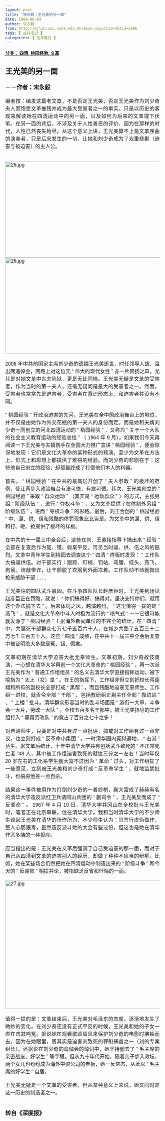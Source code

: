 ```yaml
---
layout: post
title: "宋永毅：王光美的另一面"
date: 1989-06-04
author: 宋永毅
from: http://mjlsh.usc.cuhk.edu.hk/Book.aspx?cid=4&tid=5696
tags: [ 这样走过 ]
categories: [ 这样走过 ]
---
```


<div style="margin: 15px 10px 10px 0px;">
 <div>
  <span id="ctl00_ContentPlaceHolder1_chapter1_SubjectLabel" style="font-weight:bold;text-decoration:underline;">
   分类： 四清, 桃园经验, 文革
  </span>
 </div>
 <div>
  <b>
   <font size="5">
    <br/>
   </font>
  </b>
 </div>
 <div>
  <p class="p2" style='margin: 0px; text-align: justify; font-variant-numeric: normal; font-variant-east-asian: normal; font-stretch: normal; line-height: normal; font-family: "PingFang SC";'>
   <span class="s1" style="font-kerning: none;">
    <b>
     <font size="5">
      王光美的另一面
     </font>
    </b>
   </span>
  </p>
  <p class="p1" style="margin: 0px; text-align: justify; font-variant-numeric: normal; font-variant-east-asian: normal; font-stretch: normal; line-height: normal; font-family: Helvetica; min-height: 19px;">
   <b>
    <font size="4">
     <span class="s1" style="font-kerning: none;">
     </span>
     <br/>
    </font>
   </b>
  </p>
  <p class="p2" style='margin: 0px; text-align: justify; font-variant-numeric: normal; font-variant-east-asian: normal; font-stretch: normal; line-height: normal; font-family: "PingFang SC";'>
   <span class="s1" style="font-kerning: none;">
    <b style="">
     <font size="4">
      －－作者：宋永毅
     </font>
    </b>
   </span>
  </p>
  <p class="p1" style="margin: 0px; text-align: justify; font-variant-numeric: normal; font-variant-east-asian: normal; font-stretch: normal; font-size: 16px; line-height: normal; font-family: Helvetica; min-height: 19px;">
   <span class="s1" style="font-kerning: none;">
   </span>
   <br/>
  </p>
  <p class="p2" style='margin: 0px; text-align: justify; font-variant-numeric: normal; font-variant-east-asian: normal; font-stretch: normal; font-size: 16px; line-height: normal; font-family: "PingFang SC";'>
   <span class="s1" style="font-kerning: none;">
    编者按：编发这篇老文章，不是否定王光美，否定王光美作为刘少奇夫人而饱受文革摧残并成为最大受害者之一的事实。只是以历史的客观来解读她在四清运动中的另一面，以及如何为后来的文革埋下伏笔。在另一面的背后，不涉及关于人性善恶的评价，因为在那样的时代，人性已然丧失殆尽。从这个意义上讲，王光美算不上是文革序曲的演奏者，只是后来发生的一切，让她和刘少奇成为了双重悲剧（迫害与被迫害）的主人公。
   </span>
  </p>
  <p class="p1" style="margin: 0px; text-align: justify; font-variant-numeric: normal; font-variant-east-asian: normal; font-stretch: normal; font-size: 16px; line-height: normal; font-family: Helvetica; min-height: 19px;">
   <span class="s1" style="font-kerning: none;">
   </span>
   <br/>
  </p>
  <p class="p1" style="margin: 0px; text-align: justify; font-variant-numeric: normal; font-variant-east-asian: normal; font-stretch: normal; font-size: 16px; line-height: normal; font-family: Helvetica; min-height: 19px;">
   <span class="s1" style="font-kerning: none;">
   </span>
   <br/>
  </p>
  <p class="p3" style="margin: 0px; text-align: justify; font-variant-numeric: normal; font-variant-east-asian: normal; font-stretch: normal; font-size: 16px; line-height: normal; font-family: Helvetica;">
   <span class="s1" style="font-kerning: none;">
    <img alt="26.jpg" border="0" height="306" src="/medias/contents/5696/26.jpg" width="550"/>
    <img alt="26.jpg" border="0" height="306" src="/medias/contents/5696/26.jpg" width="550"/>
   </span>
  </p>
  <p class="p1" style="margin: 0px; text-align: justify; font-variant-numeric: normal; font-variant-east-asian: normal; font-stretch: normal; font-size: 16px; line-height: normal; font-family: Helvetica; min-height: 19px;">
   <span class="s1" style="font-kerning: none;">
   </span>
   <br/>
  </p>
  <p class="p2" style='margin: 0px; text-align: justify; font-variant-numeric: normal; font-variant-east-asian: normal; font-stretch: normal; font-size: 16px; line-height: normal; font-family: "PingFang SC";'>
   <span class="s2" style="font-variant-numeric: normal; font-variant-east-asian: normal; font-stretch: normal; line-height: normal; font-family: Helvetica; font-kerning: none;">
    2006
   </span>
   <span class="s1" style="font-kerning: none;">
    年中共前国家主席刘少奇的遗孀王光美逝世，时任领导人胡、温出席追悼会，网路上对这位元
   </span>
   <span class="s2" style="font-variant-numeric: normal; font-variant-east-asian: normal; font-stretch: normal; line-height: normal; font-family: Helvetica; font-kerning: none;">
    “
   </span>
   <span class="s1" style="font-kerning: none;">
    伟大的现代女性
   </span>
   <span class="s2" style="font-variant-numeric: normal; font-variant-east-asian: normal; font-stretch: normal; line-height: normal; font-family: Helvetica; font-kerning: none;">
    ”
   </span>
   <span class="s1" style="font-kerning: none;">
    亦一片赞扬之声，尤其是对她文革中丧夫陷狱，更是无比同情。王光美无疑是文革的受害者，作为当时的第一夫人，还毫无疑问是最大的受害者之一。然而，受害者也常常先是迫害者，受害者在意识形态上，和迫害者并没有不同。
   </span>
  </p>
  <p class="p1" style="margin: 0px; text-align: justify; font-variant-numeric: normal; font-variant-east-asian: normal; font-stretch: normal; font-size: 16px; line-height: normal; font-family: Helvetica; min-height: 19px;">
   <span class="s1" style="font-kerning: none;">
   </span>
   <br/>
  </p>
  <p class="p2" style='margin: 0px; text-align: justify; font-variant-numeric: normal; font-variant-east-asian: normal; font-stretch: normal; font-size: 16px; line-height: normal; font-family: "PingFang SC";'>
   <span class="s2" style="font-variant-numeric: normal; font-variant-east-asian: normal; font-stretch: normal; line-height: normal; font-family: Helvetica; font-kerning: none;">
    “
   </span>
   <span class="s1" style="font-kerning: none;">
    桃园经验
   </span>
   <span class="s2" style="font-variant-numeric: normal; font-variant-east-asian: normal; font-stretch: normal; line-height: normal; font-family: Helvetica; font-kerning: none;">
    ”
   </span>
   <span class="s1" style="font-kerning: none;">
    开政治迫害的先河。王光美在全中国政治舞台上的地位，并不仅是由她作为外交花瓶的第一夫人的身份而定。而是她和夫婿刘少奇一同创立的河北四清运动的
   </span>
   <span class="s2" style="font-variant-numeric: normal; font-variant-east-asian: normal; font-stretch: normal; line-height: normal; font-family: Helvetica; font-kerning: none;">
    “
   </span>
   <span class="s1" style="font-kerning: none;">
    桃园经验
   </span>
   <span class="s2" style="font-variant-numeric: normal; font-variant-east-asian: normal; font-stretch: normal; line-height: normal; font-family: Helvetica; font-kerning: none;">
    ”
   </span>
   <span class="s1" style="font-kerning: none;">
    ，又称为
   </span>
   <span class="s2" style="font-variant-numeric: normal; font-variant-east-asian: normal; font-stretch: normal; line-height: normal; font-family: Helvetica; font-kerning: none;">
    “
   </span>
   <span class="s1" style="font-kerning: none;">
    关于一个大队的社会主义教育运动的经验总结
   </span>
   <span class="s2" style="font-variant-numeric: normal; font-variant-east-asian: normal; font-stretch: normal; line-height: normal; font-family: Helvetica; font-kerning: none;">
    ”
   </span>
   <span class="s1" style="font-kerning: none;">
    （
   </span>
   <span class="s2" style="font-variant-numeric: normal; font-variant-east-asian: normal; font-stretch: normal; line-height: normal; font-family: Helvetica; font-kerning: none;">
    1964
   </span>
   <span class="s1" style="font-kerning: none;">
    年
   </span>
   <span class="s2" style="font-variant-numeric: normal; font-variant-east-asian: normal; font-stretch: normal; line-height: normal; font-family: Helvetica; font-kerning: none;">
    9
   </span>
   <span class="s1" style="font-kerning: none;">
    月）。如果我们今天再阅读一下王光美与夫婿携手在全国大力推广宣讲
   </span>
   <span class="s2" style="font-variant-numeric: normal; font-variant-east-asian: normal; font-stretch: normal; line-height: normal; font-family: Helvetica; font-kerning: none;">
    “
   </span>
   <span class="s1" style="font-kerning: none;">
    桃园经验
   </span>
   <span class="s2" style="font-variant-numeric: normal; font-variant-east-asian: normal; font-stretch: normal; line-height: normal; font-family: Helvetica; font-kerning: none;">
    ”
   </span>
   <span class="s1" style="font-kerning: none;">
    ，便会惊讶地发现：它们是文化大革命的某种形式的预演，至少为文革在方法上、形式上和思想上都提供了难得的经验。而刘少奇的悲剧在于：这些他自己创立的经验，却都最终成了打倒他们本人的利器。
   </span>
  </p>
  <p class="p1" style="margin: 0px; text-align: justify; font-variant-numeric: normal; font-variant-east-asian: normal; font-stretch: normal; font-size: 16px; line-height: normal; font-family: Helvetica; min-height: 19px;">
   <span class="s1" style="font-kerning: none;">
   </span>
   <br/>
  </p>
  <p class="p2" style='margin: 0px; text-align: justify; font-variant-numeric: normal; font-variant-east-asian: normal; font-stretch: normal; font-size: 16px; line-height: normal; font-family: "PingFang SC";'>
   <span class="s1" style="font-kerning: none;">
    首先，
   </span>
   <span class="s2" style="font-variant-numeric: normal; font-variant-east-asian: normal; font-stretch: normal; line-height: normal; font-family: Helvetica; font-kerning: none;">
    “
   </span>
   <span class="s1" style="font-kerning: none;">
    桃园经验
   </span>
   <span class="s2" style="font-variant-numeric: normal; font-variant-east-asian: normal; font-stretch: normal; line-height: normal; font-family: Helvetica; font-kerning: none;">
    ”
   </span>
   <span class="s1" style="font-kerning: none;">
    在中共的最高层开创了
   </span>
   <span class="s2" style="font-variant-numeric: normal; font-variant-east-asian: normal; font-stretch: normal; line-height: normal; font-family: Helvetica; font-kerning: none;">
    “
   </span>
   <span class="s1" style="font-kerning: none;">
    夫人参政
   </span>
   <span class="s2" style="font-variant-numeric: normal; font-variant-east-asian: normal; font-stretch: normal; line-height: normal; font-family: Helvetica; font-kerning: none;">
    ”
   </span>
   <span class="s1" style="font-kerning: none;">
    的极坏的范例，使江青步入政治舞台有法可依，有章可循。其次，王光美创立的
   </span>
   <span class="s2" style="font-variant-numeric: normal; font-variant-east-asian: normal; font-stretch: normal; line-height: normal; font-family: Helvetica; font-kerning: none;">
    “
   </span>
   <span class="s1" style="font-kerning: none;">
    桃园经验
   </span>
   <span class="s2" style="font-variant-numeric: normal; font-variant-east-asian: normal; font-stretch: normal; line-height: normal; font-family: Helvetica; font-kerning: none;">
    ”
   </span>
   <span class="s1" style="font-kerning: none;">
    采取
   </span>
   <span class="s2" style="font-variant-numeric: normal; font-variant-east-asian: normal; font-stretch: normal; line-height: normal; font-family: Helvetica; font-kerning: none;">
    “
   </span>
   <span class="s1" style="font-kerning: none;">
    群众运动
   </span>
   <span class="s2" style="font-variant-numeric: normal; font-variant-east-asian: normal; font-stretch: normal; line-height: normal; font-family: Helvetica; font-kerning: none;">
    ”
   </span>
   <span class="s1" style="font-kerning: none;">
    （其实是
   </span>
   <span class="s2" style="font-variant-numeric: normal; font-variant-east-asian: normal; font-stretch: normal; line-height: normal; font-family: Helvetica; font-kerning: none;">
    “
   </span>
   <span class="s1" style="font-kerning: none;">
    运动群众
   </span>
   <span class="s2" style="font-variant-numeric: normal; font-variant-east-asian: normal; font-stretch: normal; line-height: normal; font-family: Helvetica; font-kerning: none;">
    ”
   </span>
   <span class="s1" style="font-kerning: none;">
    ）的方式，主张另组
   </span>
   <span class="s2" style="font-variant-numeric: normal; font-variant-east-asian: normal; font-stretch: normal; line-height: normal; font-family: Helvetica; font-kerning: none;">
    “
   </span>
   <span class="s1" style="font-kerning: none;">
    阶级队伍
   </span>
   <span class="s2" style="font-variant-numeric: normal; font-variant-east-asian: normal; font-stretch: normal; line-height: normal; font-family: Helvetica; font-kerning: none;">
    ”
   </span>
   <span class="s1" style="font-kerning: none;">
    ，进行
   </span>
   <span class="s2" style="font-variant-numeric: normal; font-variant-east-asian: normal; font-stretch: normal; line-height: normal; font-family: Helvetica; font-kerning: none;">
    “
   </span>
   <span class="s1" style="font-kerning: none;">
    夺权斗争
   </span>
   <span class="s2" style="font-variant-numeric: normal; font-variant-east-asian: normal; font-stretch: normal; line-height: normal; font-family: Helvetica; font-kerning: none;">
    ”
   </span>
   <span class="s1" style="font-kerning: none;">
    ，又为文革提供了在体制外另组
   </span>
   <span class="s2" style="font-variant-numeric: normal; font-variant-east-asian: normal; font-stretch: normal; line-height: normal; font-family: Helvetica; font-kerning: none;">
    “
   </span>
   <span class="s1" style="font-kerning: none;">
    阶级队伍
   </span>
   <span class="s2" style="font-variant-numeric: normal; font-variant-east-asian: normal; font-stretch: normal; line-height: normal; font-family: Helvetica; font-kerning: none;">
    ”
   </span>
   <span class="s1" style="font-kerning: none;">
    ，进而
   </span>
   <span class="s2" style="font-variant-numeric: normal; font-variant-east-asian: normal; font-stretch: normal; line-height: normal; font-family: Helvetica; font-kerning: none;">
    “
   </span>
   <span class="s1" style="font-kerning: none;">
    夺权斗争
   </span>
   <span class="s2" style="font-variant-numeric: normal; font-variant-east-asian: normal; font-stretch: normal; line-height: normal; font-family: Helvetica; font-kerning: none;">
    ”
   </span>
   <span class="s1" style="font-kerning: none;">
    的思路。最后，刘王合创的
   </span>
   <span class="s2" style="font-variant-numeric: normal; font-variant-east-asian: normal; font-stretch: normal; line-height: normal; font-family: Helvetica; font-kerning: none;">
    “
   </span>
   <span class="s1" style="font-kerning: none;">
    桃园经验
   </span>
   <span class="s2" style="font-variant-numeric: normal; font-variant-east-asian: normal; font-stretch: normal; line-height: normal; font-family: Helvetica; font-kerning: none;">
    ”
   </span>
   <span class="s1" style="font-kerning: none;">
    中，逼、供、信和残酷的体罚现象比比皆是。为文革中的逼、供、信和打、砸、抢提供了极坏的样板。
   </span>
  </p>
  <p class="p1" style="margin: 0px; text-align: justify; font-variant-numeric: normal; font-variant-east-asian: normal; font-stretch: normal; font-size: 16px; line-height: normal; font-family: Helvetica; min-height: 19px;">
   <span class="s1" style="font-kerning: none;">
   </span>
   <br/>
  </p>
  <p class="p2" style='margin: 0px; text-align: justify; font-variant-numeric: normal; font-variant-east-asian: normal; font-stretch: normal; font-size: 16px; line-height: normal; font-family: "PingFang SC";'>
   <span class="s1" style="font-kerning: none;">
    在中共的十一届三中全会后，这些在刘、王直接指导下搞出来
   </span>
   <span class="s2" style="font-variant-numeric: normal; font-variant-east-asian: normal; font-stretch: normal; line-height: normal; font-family: Helvetica; font-kerning: none;">
    “
   </span>
   <span class="s1" style="font-kerning: none;">
    经验
   </span>
   <span class="s2" style="font-variant-numeric: normal; font-variant-east-asian: normal; font-stretch: normal; line-height: normal; font-family: Helvetica; font-kerning: none;">
    ”
   </span>
   <span class="s1" style="font-kerning: none;">
    全部在复查后作为冤、错、假案平反，可见当时逼、供、信之风的酷烈。文革中青年学生到桃园去调查这个
   </span>
   <span class="s2" style="font-variant-numeric: normal; font-variant-east-asian: normal; font-stretch: normal; line-height: normal; font-family: Helvetica; font-kerning: none;">
    “
   </span>
   <span class="s1" style="font-kerning: none;">
    四清
   </span>
   <span class="s2" style="font-variant-numeric: normal; font-variant-east-asian: normal; font-stretch: normal; line-height: normal; font-family: Helvetica; font-kerning: none;">
    ”
   </span>
   <span class="s1" style="font-kerning: none;">
    样板时发现：
   </span>
   <span class="s2" style="font-variant-numeric: normal; font-variant-east-asian: normal; font-stretch: normal; line-height: normal; font-family: Helvetica; font-kerning: none;">
    “
   </span>
   <span class="s1" style="font-kerning: none;">
    工作队大搞逼供信。对干部实行：跟踪、盯梢、罚站、弯腰、低头、燕飞、拘留。连敲带诈，让干部脱了衣服到外面冻着。工作队动不动就掏出枪来威胁干部
   </span>
   <span class="s2" style="font-variant-numeric: normal; font-variant-east-asian: normal; font-stretch: normal; line-height: normal; font-family: Helvetica; font-kerning: none;">
    ……
   </span>
  </p>
  <p class="p1" style="margin: 0px; text-align: justify; font-variant-numeric: normal; font-variant-east-asian: normal; font-stretch: normal; font-size: 16px; line-height: normal; font-family: Helvetica; min-height: 19px;">
   <span class="s1" style="font-kerning: none;">
   </span>
   <br/>
  </p>
  <p class="p2" style='margin: 0px; text-align: justify; font-variant-numeric: normal; font-variant-east-asian: normal; font-stretch: normal; font-size: 16px; line-height: normal; font-family: "PingFang SC";'>
   <span class="s1" style="font-kerning: none;">
    王光美住的四队武斗最凶。在斗争四队队长赵彦臣时，王光美到场见赵彦臣正在罚跪，就说：
   </span>
   <span class="s2" style="font-variant-numeric: normal; font-variant-east-asian: normal; font-stretch: normal; line-height: normal; font-family: Helvetica; font-kerning: none;">
    “
   </span>
   <span class="s1" style="font-kerning: none;">
    你们搞得好，搞得对。坚决支持你们，就用这个办法搞下去
   </span>
   <span class="s2" style="font-variant-numeric: normal; font-variant-east-asian: normal; font-stretch: normal; line-height: normal; font-family: Helvetica; font-kerning: none;">
    ”
   </span>
   <span class="s1" style="font-kerning: none;">
    。后来体罚之风，越演越烈。
   </span>
   <span class="s2" style="font-variant-numeric: normal; font-variant-east-asian: normal; font-stretch: normal; line-height: normal; font-family: Helvetica; font-kerning: none;">
    “
   </span>
   <span class="s1" style="font-kerning: none;">
    这里值得一提的是
   </span>
   <span class="s2" style="font-variant-numeric: normal; font-variant-east-asian: normal; font-stretch: normal; line-height: normal; font-family: Helvetica; font-kerning: none;">
    “
   </span>
   <span class="s1" style="font-kerning: none;">
    燕飞
   </span>
   <span class="s2" style="font-variant-numeric: normal; font-variant-east-asian: normal; font-stretch: normal; line-height: normal; font-family: Helvetica; font-kerning: none;">
    ”
   </span>
   <span class="s1" style="font-kerning: none;">
    ，就是文化大革命中斗人时极为流行的
   </span>
   <span class="s2" style="font-variant-numeric: normal; font-variant-east-asian: normal; font-stretch: normal; line-height: normal; font-family: Helvetica; font-kerning: none;">
    “
   </span>
   <span class="s1" style="font-kerning: none;">
    喷气式
   </span>
   <span class="s2" style="font-variant-numeric: normal; font-variant-east-asian: normal; font-stretch: normal; line-height: normal; font-family: Helvetica; font-kerning: none;">
    ”
   </span>
   <span class="s1" style="font-kerning: none;">
    －－它很可能就发源于
   </span>
   <span class="s2" style="font-variant-numeric: normal; font-variant-east-asian: normal; font-stretch: normal; line-height: normal; font-family: Helvetica; font-kerning: none;">
    “
   </span>
   <span class="s1" style="font-kerning: none;">
    桃园经验
   </span>
   <span class="s2" style="font-variant-numeric: normal; font-variant-east-asian: normal; font-stretch: normal; line-height: normal; font-family: Helvetica; font-kerning: none;">
    ”
   </span>
   <span class="s1" style="font-kerning: none;">
    ！据海外新闻单位的不完全的统计，在
   </span>
   <span class="s2" style="font-variant-numeric: normal; font-variant-east-asian: normal; font-stretch: normal; line-height: normal; font-family: Helvetica; font-kerning: none;">
    “
   </span>
   <span class="s1" style="font-kerning: none;">
    四清
   </span>
   <span class="s2" style="font-variant-numeric: normal; font-variant-east-asian: normal; font-stretch: normal; line-height: normal; font-family: Helvetica; font-kerning: none;">
    ”
   </span>
   <span class="s1" style="font-kerning: none;">
    中，共逼死干部群众七万七千五百六十人，在城乡共整了五百三十二万七千三百五十人。这些
   </span>
   <span class="s2" style="font-variant-numeric: normal; font-variant-east-asian: normal; font-stretch: normal; line-height: normal; font-family: Helvetica; font-kerning: none;">
    “
   </span>
   <span class="s1" style="font-kerning: none;">
    四清
   </span>
   <span class="s2" style="font-variant-numeric: normal; font-variant-east-asian: normal; font-stretch: normal; line-height: normal; font-family: Helvetica; font-kerning: none;">
    ”
   </span>
   <span class="s1" style="font-kerning: none;">
    成绩，在中共十一届三中全会后复查中被证明绝大多数是冤、错、假案。
   </span>
  </p>
  <p class="p1" style="margin: 0px; text-align: justify; font-variant-numeric: normal; font-variant-east-asian: normal; font-stretch: normal; font-size: 16px; line-height: normal; font-family: Helvetica; min-height: 19px;">
   <span class="s1" style="font-kerning: none;">
   </span>
   <br/>
  </p>
  <p class="p2" style='margin: 0px; text-align: justify; font-variant-numeric: normal; font-variant-east-asian: normal; font-stretch: normal; font-size: 16px; line-height: normal; font-family: "PingFang SC";'>
   <span class="s1" style="font-kerning: none;">
    文革初期在清华大学迫害大批无辜师生。文革初期，刘少奇故伎重演，一心想在清华大学再创一个文化大革命的
   </span>
   <span class="s2" style="font-variant-numeric: normal; font-variant-east-asian: normal; font-stretch: normal; line-height: normal; font-family: Helvetica; font-kerning: none;">
    “
   </span>
   <span class="s1" style="font-kerning: none;">
    桃园经验
   </span>
   <span class="s2" style="font-variant-numeric: normal; font-variant-east-asian: normal; font-stretch: normal; line-height: normal; font-family: Helvetica; font-kerning: none;">
    ”
   </span>
   <span class="s1" style="font-kerning: none;">
    ，再一次派王光美作为
   </span>
   <span class="s2" style="font-variant-numeric: normal; font-variant-east-asian: normal; font-stretch: normal; line-height: normal; font-family: Helvetica; font-kerning: none;">
    “
   </span>
   <span class="s1" style="font-kerning: none;">
    普通工作组组员
   </span>
   <span class="s2" style="font-variant-numeric: normal; font-variant-east-asian: normal; font-stretch: normal; line-height: normal; font-family: Helvetica; font-kerning: none;">
    ”
   </span>
   <span class="s1" style="font-kerning: none;">
    的名义去清华大学直接指挥运动，被下喻指为
   </span>
   <span class="s2" style="font-variant-numeric: normal; font-variant-east-asian: normal; font-stretch: normal; line-height: normal; font-family: Helvetica; font-kerning: none;">
    “
   </span>
   <span class="s1" style="font-kerning: none;">
    太上（女）皇
   </span>
   <span class="s2" style="font-variant-numeric: normal; font-variant-east-asian: normal; font-stretch: normal; line-height: normal; font-family: Helvetica; font-kerning: none;">
    ”
   </span>
   <span class="s1" style="font-kerning: none;">
    。在王的指挥下，工作组非但立刻把校长蒋南翔和所有的副校长全部打成
   </span>
   <span class="s2" style="font-variant-numeric: normal; font-variant-east-asian: normal; font-stretch: normal; line-height: normal; font-family: Helvetica; font-kerning: none;">
    “
   </span>
   <span class="s1" style="font-kerning: none;">
    黑帮
   </span>
   <span class="s2" style="font-variant-numeric: normal; font-variant-east-asian: normal; font-stretch: normal; line-height: normal; font-family: Helvetica; font-kerning: none;">
    ”
   </span>
   <span class="s1" style="font-kerning: none;">
    ，而且残酷地迫害无辜师生。工作组一进校，就责令全部
   </span>
   <span class="s2" style="font-variant-numeric: normal; font-variant-east-asian: normal; font-stretch: normal; line-height: normal; font-family: Helvetica; font-kerning: none;">
    “
   </span>
   <span class="s1" style="font-kerning: none;">
    干部
   </span>
   <span class="s2" style="font-variant-numeric: normal; font-variant-east-asian: normal; font-stretch: normal; line-height: normal; font-family: Helvetica; font-kerning: none;">
    ”
   </span>
   <span class="s1" style="font-kerning: none;">
    ，包括教研组正副主任全部
   </span>
   <span class="s2" style="font-variant-numeric: normal; font-variant-east-asian: normal; font-stretch: normal; line-height: normal; font-family: Helvetica; font-kerning: none;">
    “
   </span>
   <span class="s1" style="font-kerning: none;">
    靠边站
   </span>
   <span class="s2" style="font-variant-numeric: normal; font-variant-east-asian: normal; font-stretch: normal; line-height: normal; font-family: Helvetica; font-kerning: none;">
    ”
   </span>
   <span class="s1" style="font-kerning: none;">
    、
   </span>
   <span class="s2" style="font-variant-numeric: normal; font-variant-east-asian: normal; font-stretch: normal; line-height: normal; font-family: Helvetica; font-kerning: none;">
    “
   </span>
   <span class="s1" style="font-kerning: none;">
    上楼
   </span>
   <span class="s2" style="font-variant-numeric: normal; font-variant-east-asian: normal; font-stretch: normal; line-height: normal; font-family: Helvetica; font-kerning: none;">
    ”
   </span>
   <span class="s1" style="font-kerning: none;">
    批斗。清华群众形容当时的乱斗场面是
   </span>
   <span class="s2" style="font-variant-numeric: normal; font-variant-east-asian: normal; font-stretch: normal; line-height: normal; font-family: Helvetica; font-kerning: none;">
    “
   </span>
   <span class="s1" style="font-kerning: none;">
    游街一大串，斗争会一大片，劳改一大队
   </span>
   <span class="s2" style="font-variant-numeric: normal; font-variant-east-asian: normal; font-stretch: normal; line-height: normal; font-family: Helvetica; font-kerning: none;">
    ”
   </span>
   <span class="s1" style="font-kerning: none;">
    。全校五百多名干部中，被王光美指导的工作组打入
   </span>
   <span class="s2" style="font-variant-numeric: normal; font-variant-east-asian: normal; font-stretch: normal; line-height: normal; font-family: Helvetica; font-kerning: none;">
    “
   </span>
   <span class="s1" style="font-kerning: none;">
    黑帮劳改队
   </span>
   <span class="s2" style="font-variant-numeric: normal; font-variant-east-asian: normal; font-stretch: normal; line-height: normal; font-family: Helvetica; font-kerning: none;">
    ”
   </span>
   <span class="s1" style="font-kerning: none;">
    的竟占了百分之七十之多！
   </span>
  </p>
  <p class="p1" style="margin: 0px; text-align: justify; font-variant-numeric: normal; font-variant-east-asian: normal; font-stretch: normal; font-size: 16px; line-height: normal; font-family: Helvetica; min-height: 19px;">
   <span class="s1" style="font-kerning: none;">
   </span>
   <br/>
  </p>
  <p class="p2" style='margin: 0px; text-align: justify; font-variant-numeric: normal; font-variant-east-asian: normal; font-stretch: normal; font-size: 16px; line-height: normal; font-family: "PingFang SC";'>
   <span class="s1" style="font-kerning: none;">
    对普通师生，只要是对中共有过一点批评，抑或对工作组有过一点非议，也立刻打成
   </span>
   <span class="s2" style="font-variant-numeric: normal; font-variant-east-asian: normal; font-stretch: normal; line-height: normal; font-family: Helvetica; font-kerning: none;">
    “
   </span>
   <span class="s1" style="font-kerning: none;">
    反革命小集团
   </span>
   <span class="s2" style="font-variant-numeric: normal; font-variant-east-asian: normal; font-stretch: normal; line-height: normal; font-family: Helvetica; font-kerning: none;">
    ”
   </span>
   <span class="s1" style="font-kerning: none;">
    。一时清华园内冤狱遍地，
   </span>
   <span class="s2" style="font-variant-numeric: normal; font-variant-east-asian: normal; font-stretch: normal; line-height: normal; font-family: Helvetica; font-kerning: none;">
    “
   </span>
   <span class="s1" style="font-kerning: none;">
    右派
   </span>
   <span class="s2" style="font-variant-numeric: normal; font-variant-east-asian: normal; font-stretch: normal; line-height: normal; font-family: Helvetica; font-kerning: none;">
    ”
   </span>
   <span class="s1" style="font-kerning: none;">
    丛生。据文革后统计，十年中清华大学共有包括武斗致死的
   </span>
   <span class="s2" style="font-variant-numeric: normal; font-variant-east-asian: normal; font-stretch: normal; line-height: normal; font-family: Helvetica; font-kerning: none;">
    “
   </span>
   <span class="s1" style="font-kerning: none;">
    不正常死亡者
   </span>
   <span class="s2" style="font-variant-numeric: normal; font-variant-east-asian: normal; font-stretch: normal; line-height: normal; font-family: Helvetica; font-kerning: none;">
    ”48
   </span>
   <span class="s1" style="font-kerning: none;">
    人，其中被工作组迫害致死的就达三分之一左右！当时年仅
   </span>
   <span class="s2" style="font-variant-numeric: normal; font-variant-east-asian: normal; font-stretch: normal; line-height: normal; font-family: Helvetica; font-kerning: none;">
    20
   </span>
   <span class="s1" style="font-kerning: none;">
    岁左右的工化系学生蒯大富不过因为
   </span>
   <span class="s2" style="font-variant-numeric: normal; font-variant-east-asian: normal; font-stretch: normal; line-height: normal; font-family: Helvetica; font-kerning: none;">
    “
   </span>
   <span class="s1" style="font-kerning: none;">
    革命
   </span>
   <span class="s2" style="font-variant-numeric: normal; font-variant-east-asian: normal; font-stretch: normal; line-height: normal; font-family: Helvetica; font-kerning: none;">
    ”
   </span>
   <span class="s1" style="font-kerning: none;">
    过头，对工作组提了一些意见，立刻被王光美和刘少奇打成
   </span>
   <span class="s2" style="font-variant-numeric: normal; font-variant-east-asian: normal; font-stretch: normal; line-height: normal; font-family: Helvetica; font-kerning: none;">
    “
   </span>
   <span class="s1" style="font-kerning: none;">
    反革命学生
   </span>
   <span class="s2" style="font-variant-numeric: normal; font-variant-east-asian: normal; font-stretch: normal; line-height: normal; font-family: Helvetica; font-kerning: none;">
    ”
   </span>
   <span class="s1" style="font-kerning: none;">
    ，就地监禁批斗，也搞得他差一点自杀。
   </span>
  </p>
  <p class="p1" style="margin: 0px; text-align: justify; font-variant-numeric: normal; font-variant-east-asian: normal; font-stretch: normal; font-size: 16px; line-height: normal; font-family: Helvetica; min-height: 19px;">
   <span class="s1" style="font-kerning: none;">
   </span>
   <br/>
  </p>
  <p class="p2" style='margin: 0px; text-align: justify; font-variant-numeric: normal; font-variant-east-asian: normal; font-stretch: normal; font-size: 16px; line-height: normal; font-family: "PingFang SC";'>
   <span class="s1" style="font-kerning: none;">
    结果这一事件被用作为打倒刘少奇的一着妙棋，蒯大富成了赫赫有名的清华大学造反派红卫兵请冈山兵团的
   </span>
   <span class="s2" style="font-variant-numeric: normal; font-variant-east-asian: normal; font-stretch: normal; line-height: normal; font-family: Helvetica; font-kerning: none;">
    “
   </span>
   <span class="s1" style="font-kerning: none;">
    蒯司令
   </span>
   <span class="s2" style="font-variant-numeric: normal; font-variant-east-asian: normal; font-stretch: normal; line-height: normal; font-family: Helvetica; font-kerning: none;">
    ”
   </span>
   <span class="s1" style="font-kerning: none;">
    ，王光美反而成了
   </span>
   <span class="s2" style="font-variant-numeric: normal; font-variant-east-asian: normal; font-stretch: normal; line-height: normal; font-family: Helvetica; font-kerning: none;">
    “
   </span>
   <span class="s1" style="font-kerning: none;">
    反革命
   </span>
   <span class="s2" style="font-variant-numeric: normal; font-variant-east-asian: normal; font-stretch: normal; line-height: normal; font-family: Helvetica; font-kerning: none;">
    ”
   </span>
   <span class="s1" style="font-kerning: none;">
    。
   </span>
   <span class="s2" style="font-variant-numeric: normal; font-variant-east-asian: normal; font-stretch: normal; line-height: normal; font-family: Helvetica; font-kerning: none;">
    1967
   </span>
   <span class="s1" style="font-kerning: none;">
    年
   </span>
   <span class="s2" style="font-variant-numeric: normal; font-variant-east-asian: normal; font-stretch: normal; line-height: normal; font-family: Helvetica; font-kerning: none;">
    4
   </span>
   <span class="s1" style="font-kerning: none;">
    月
   </span>
   <span class="s2" style="font-variant-numeric: normal; font-variant-east-asian: normal; font-stretch: normal; line-height: normal; font-family: Helvetica; font-kerning: none;">
    10
   </span>
   <span class="s1" style="font-kerning: none;">
    日，清华大学井冈山在全校批斗王光美时，笔者正在北京串联，住在清华大学。我和当时清华大学的不少师生谈起王光美在清华的所作所为，不少师生认为：其言行虚伪做作，整人心肠狠毒，虽然造反派斗她的大会有些过份，但这也是她在清华作恶多端的一种报应。
   </span>
  </p>
  <p class="p1" style="margin: 0px; text-align: justify; font-variant-numeric: normal; font-variant-east-asian: normal; font-stretch: normal; font-size: 16px; line-height: normal; font-family: Helvetica; min-height: 19px;">
   <span class="s1" style="font-kerning: none;">
   </span>
   <br/>
  </p>
  <p class="p2" style='margin: 0px; text-align: justify; font-variant-numeric: normal; font-variant-east-asian: normal; font-stretch: normal; font-size: 16px; line-height: normal; font-family: "PingFang SC";'>
   <span class="s1" style="font-kerning: none;">
    应当指出的是：王光美在文革后强调了自己受迫害的那一面，而对于自己从四清到文革的迫害别人的经历，却做了种种不应当的辩解。比如，她在某些场合仍然把她在四清运动中制造出来的
   </span>
   <span class="s2" style="font-variant-numeric: normal; font-variant-east-asian: normal; font-stretch: normal; line-height: normal; font-family: Helvetica; font-kerning: none;">
    “
   </span>
   <span class="s1" style="font-kerning: none;">
    阶级斗争
   </span>
   <span class="s2" style="font-variant-numeric: normal; font-variant-east-asian: normal; font-stretch: normal; line-height: normal; font-family: Helvetica; font-kerning: none;">
    ”
   </span>
   <span class="s1" style="font-kerning: none;">
    和今天的
   </span>
   <span class="s2" style="font-variant-numeric: normal; font-variant-east-asian: normal; font-stretch: normal; line-height: normal; font-family: Helvetica; font-kerning: none;">
    “
   </span>
   <span class="s1" style="font-kerning: none;">
    反腐败
   </span>
   <span class="s2" style="font-variant-numeric: normal; font-variant-east-asian: normal; font-stretch: normal; line-height: normal; font-family: Helvetica; font-kerning: none;">
    ”
   </span>
   <span class="s1" style="font-kerning: none;">
    相提并论，被指缺乏反省和忏悔的一面。
   </span>
  </p>
  <p class="p1" style="margin: 0px; text-align: justify; font-variant-numeric: normal; font-variant-east-asian: normal; font-stretch: normal; font-size: 16px; line-height: normal; font-family: Helvetica; min-height: 19px;">
   <span class="s1" style="font-kerning: none;">
   </span>
   <br/>
  </p>
  <p class="p3" style="margin: 0px; text-align: justify; font-variant-numeric: normal; font-variant-east-asian: normal; font-stretch: normal; font-size: 16px; line-height: normal; font-family: Helvetica;">
   <span class="s1" style="font-kerning: none;">
    <img alt="27.jpg" border="0" height="409" src="/medias/contents/5696/27.jpg" width="500"/>
   </span>
  </p>
  <p class="p1" style="margin: 0px; text-align: justify; font-variant-numeric: normal; font-variant-east-asian: normal; font-stretch: normal; font-size: 16px; line-height: normal; font-family: Helvetica; min-height: 19px;">
   <span class="s1" style="font-kerning: none;">
   </span>
   <br/>
  </p>
  <p class="p2" style='margin: 0px; text-align: justify; font-variant-numeric: normal; font-variant-east-asian: normal; font-stretch: normal; font-size: 16px; line-height: normal; font-family: "PingFang SC";'>
   <span class="s1" style="font-kerning: none;">
    值得一提的是：文革结束后，王光美对毛泽东的态度，逐渐地发生了微妙的变化。在刘少奇还没有正式平反的时候，王光美和她的子女一直在击鼓鸣冤。据说她在观看歌颂周恩来保护刘少奇的电影时拂袖而去，因为在她眼里，周其实是迫害刘致死的罪魁祸首之一（刘的专案组长）。还据说在刘少奇的追悼会的悼词中，她坚持删去了
   </span>
   <span class="s2" style="font-variant-numeric: normal; font-variant-east-asian: normal; font-stretch: normal; line-height: normal; font-family: Helvetica; font-kerning: none;">
    “
   </span>
   <span class="s1" style="font-kerning: none;">
    毛主席的亲密战友、好学生
   </span>
   <span class="s2" style="font-variant-numeric: normal; font-variant-east-asian: normal; font-stretch: normal; line-height: normal; font-family: Helvetica; font-kerning: none;">
    ”
   </span>
   <span class="s1" style="font-kerning: none;">
    等字眼。但从九十年代开始，随着儿子步入政坛，两个女儿也纷纷成为海外中资公司的老板，她一反常态，从此以
   </span>
   <span class="s2" style="font-variant-numeric: normal; font-variant-east-asian: normal; font-stretch: normal; line-height: normal; font-family: Helvetica; font-kerning: none;">
    “
   </span>
   <span class="s1" style="font-kerning: none;">
    毛主席的好学生
   </span>
   <span class="s2" style="font-variant-numeric: normal; font-variant-east-asian: normal; font-stretch: normal; line-height: normal; font-family: Helvetica; font-kerning: none;">
    ”
   </span>
   <span class="s1" style="font-kerning: none;">
    自居。
   </span>
  </p>
  <p class="p1" style="margin: 0px; text-align: justify; font-variant-numeric: normal; font-variant-east-asian: normal; font-stretch: normal; font-size: 16px; line-height: normal; font-family: Helvetica; min-height: 19px;">
   <span class="s1" style="font-kerning: none;">
   </span>
   <br/>
  </p>
  <p class="p2" style='margin: 0px; text-align: justify; font-variant-numeric: normal; font-variant-east-asian: normal; font-stretch: normal; font-size: 16px; line-height: normal; font-family: "PingFang SC";'>
   <span class="s1" style="font-kerning: none;">
    王光美无疑是一个文革的受害者，但从某种意义上来说，她又同时是这一历史的制造者之一。
   </span>
  </p>
  <p class="p1" style="margin: 0px; text-align: justify; font-variant-numeric: normal; font-variant-east-asian: normal; font-stretch: normal; font-size: 16px; line-height: normal; font-family: Helvetica; min-height: 19px;">
   <span class="s1" style="font-kerning: none;">
   </span>
   <br/>
  </p>
  <p class="p1" style="margin: 0px; text-align: justify; font-variant-numeric: normal; font-variant-east-asian: normal; font-stretch: normal; line-height: normal; font-family: Helvetica; min-height: 19px;">
   <b style="">
    <font size="4">
     <span class="s1" style="font-kerning: none;">
     </span>
     <br/>
    </font>
   </b>
  </p>
  <p class="p2" style='margin: 0px; text-align: justify; font-variant-numeric: normal; font-variant-east-asian: normal; font-stretch: normal; line-height: normal; font-family: "PingFang SC";'>
   <span class="s1" style="font-kerning: none;">
    <b style="">
     <font size="4">
      转自《深度报》
     </font>
    </b>
   </span>
  </p>
 </div>
</div>

